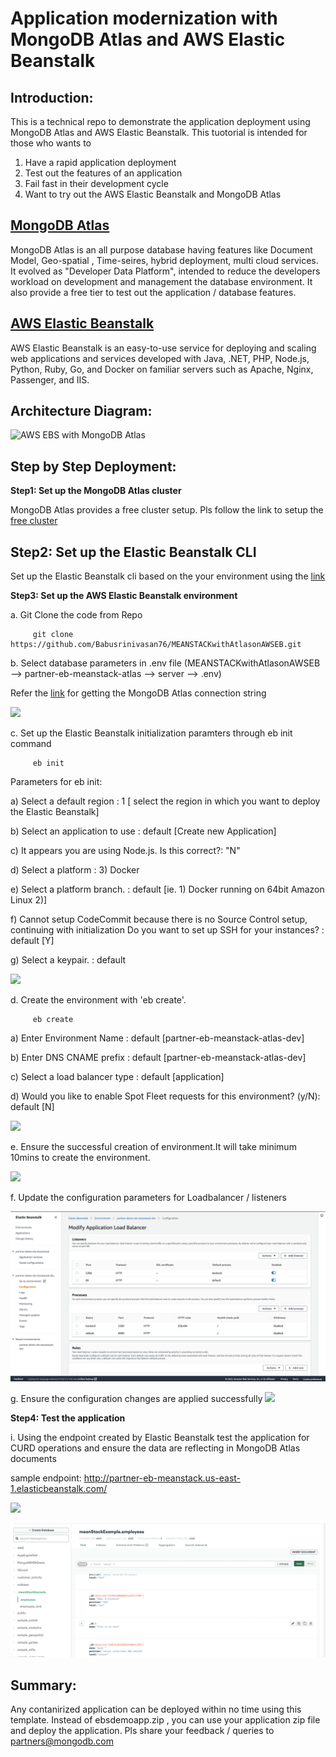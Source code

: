 
# Application modernization with MongoDB Atlas and AWS Elastic Beanstalk

## Introduction: 
This is a technical repo to demonstrate the application deployment using MongoDB Atlas and AWS Elastic Beanstalk.
This tuotorial is intended for those who wants to
1. Have a rapid application deployment
2. Test out the features of an application
3. Fail fast in their development cycle
4. Want to try out the AWS Elastic Beanstalk and MongoDB Atlas 

## [MongoDB Atlas](https://www.mongodb.com/atlas) 
MongoDB Atlas is an all purpose database having features like Document Model, Geo-spatial , Time-seires, hybrid deployment, multi cloud services.
It evolved as "Developer Data Platform", intended to reduce the developers workload on development and management the database environment.
It also provide a free tier to test out the application / database features.


## [AWS Elastic Beanstalk](https://aws.amazon.com/elasticbeanstalk/)
AWS Elastic Beanstalk is an easy-to-use service for deploying and scaling web applications and services developed with Java, .NET, PHP, Node.js, Python, Ruby, Go, and Docker on familiar servers such as Apache, Nginx, Passenger, and IIS.

## Architecture Diagram:
![AWS EBS with MongoDB Atlas](https://github.com/Babusrinivasan76/ebsintegrationwithatlas/blob/main/images/EBS%20Atlas%20Architecture.png)

## Step by Step Deployment:

**Step1: Set up the MongoDB Atlas cluster**
         
   MongoDB Atlas provides a free cluster setup. Pls follow the link to setup the [free cluster](https://www.mongodb.com/docs/atlas/getting-started/)
         
## Step2: Set up the Elastic Beanstalk CLI

Set up the Elastic Beanstalk cli based on the your environment using the [link](https://docs.aws.amazon.com/elasticbeanstalk/latest/dg/eb-cli3-install-advanced.html)


  
**Step3: Set up the AWS Elastic Beanstalk environment**
 
 
 a. Git Clone the code from Repo 
 
         git clone https://github.com/Babusrinivasan76/MEANSTACKwithAtlasonAWSEB.git
 
        
 b. Select database parameters in .env file (MEANSTACKwithAtlasonAWSEB --> partner-eb-meanstack-atlas --> server --> .env)
  
  Refer the [link](https://www.mongodb.com/docs/guides/atlas/connection-string/) for getting the MongoDB Atlas connection string 
 
  
 ![](https://github.com/Babusrinivasan76/ebintegrationwithatlas/blob/main/images/16.EBSMeanstackupdatedbs-2.png) 
 
  
 c. Set up the Elastic Beanstalk initialization paramters through eb init command
 
         eb init
 
Parameters for eb init:

a) Select a default region          : 1 [ select the region in which you want to deploy the Elastic Beanstalk]

b) Select an application to use     : default [Create new Application]

c) It appears you are using Node.js. Is this correct?:  "N"

d) Select a platform                :  3) Docker

e) Select a platform branch.        :  default [ie. 1) Docker running on 64bit Amazon Linux 2)]

f) Cannot setup CodeCommit because there is no Source Control setup, continuing with initialization
Do you want to set up SSH for your instances? : default [Y]

g) Select a keypair.                : default
 
 
 
 ![](https://github.com/Babusrinivasan76/ebintegrationwithatlas/blob/main/images/16.EBcreateasampleapp10.png)
 
        
 d. Create the environment with 'eb create'.
 
         eb create
 
 a) Enter Environment Name          : default [partner-eb-meanstack-atlas-dev]
 
 b) Enter DNS CNAME prefix          : default [partner-eb-meanstack-atlas-dev]
 
 c) Select a load balancer type     : default [application]
 
 d) Would you like to enable Spot Fleet requests for this environment? (y/N): default [N]
 
 
 ![](https://github.com/Babusrinivasan76/ebintegrationwithatlas/blob/main/images/16.EBcreateasampleapp17.png)
 
 
 e. Ensure the successful creation of environment.It will take minimum 10mins to create the environment.
 
 ![](https://github.com/Babusrinivasan76/ebintegrationwithatlas/blob/main/images/16.EBcreateasampleapp16.png)
 
        
 f. Update the configuration parameters for Loadbalancer / listeners
 
 ![](https://github.com/Babusrinivasan76/MEANSTACKwithAtlasonAWSEB/blob/main/images/16.EBcreateasampleapp14.png)
 
 
 g. Ensure the configuration changes are applied successfully
 ![](https://github.com/Babusrinivasan76/ebintegrationwithatlas/blob/main/images/16.EBcreateasampleapp15.png)


**Step4: Test the application**

 i. Using the endpoint created by Elastic Beanstalk test the application for CURD operations and ensure the data are reflecting in MongoDB Atlas documents
 
 
sample endpoint:  http://partner-eb-meanstack.us-east-1.elasticbeanstalk.com/

![](https://github.com/Babusrinivasan76/ebintegrationwithatlas/blob/main/images/16.EBSMeanstackOutput-1.png)

![](https://github.com/Babusrinivasan76/MEANSTACKwithAtlasonAWSEB/blob/main/images/17.EBSMeanstackupdatedbs-1.png)



## Summary:

 Any contanirized application can be deployed within no time using this template. 
 Instead of ebsdemoapp.zip , you can use your application zip file and deploy the application.
 Pls share your feedback / queries to partners@mongodb.com
 
